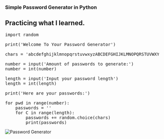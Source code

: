 <h3>Simple Password Generator in Python</h3>

<h2>Practicing what I learned.</h2>

<pre>
import random

print('Welcome To Your Password Generator')

chars = 'abcdefghijklmnopqrstuvwxyzABCDEFGHIJKLMNOPQRSTUVWXYZ!@#$%^&*().,?0123456789'

number = input('Amount of passwords to generate:')
number = int(number)

length = input('Input your password length')
length = int(length)

print('Here are your passwords:')

for pwd in range(number):
    passwords = ''
    for C in range(length):
        passwords += random.choice(chars)
        print(passwords)
</pre>

        

![Password Generator](https://private-user-images.githubusercontent.com/207068886/476320645-420c2ddc-6adb-4cb4-99c9-af430cf862b6.png?jwt=eyJ0eXAiOiJKV1QiLCJhbGciOiJIUzI1NiJ9.eyJpc3MiOiJnaXRodWIuY29tIiwiYXVkIjoicmF3LmdpdGh1YnVzZXJjb250ZW50LmNvbSIsImtleSI6ImtleTUiLCJleHAiOjE3NTQ3ODM2ODgsIm5iZiI6MTc1NDc4MzM4OCwicGF0aCI6Ii8yMDcwNjg4ODYvNDc2MzIwNjQ1LTQyMGMyZGRjLTZhZGItNGNiNC05OWM5LWFmNDMwY2Y4NjJiNi5wbmc_WC1BbXotQWxnb3JpdGhtPUFXUzQtSE1BQy1TSEEyNTYmWC1BbXotQ3JlZGVudGlhbD1BS0lBVkNPRFlMU0E1M1BRSzRaQSUyRjIwMjUwODA5JTJGdXMtZWFzdC0xJTJGczMlMkZhd3M0X3JlcXVlc3QmWC1BbXotRGF0ZT0yMDI1MDgwOVQyMzQ5NDhaJlgtQW16LUV4cGlyZXM9MzAwJlgtQW16LVNpZ25hdHVyZT04N2E1NWMyOWMyZDY2MzA1YzM1ZWI0ZDlhMTY5OTBiM2QzNTBjZTdkMzdiNTU3MGJjYzQ0NGUzYjYzNWMzYWJjJlgtQW16LVNpZ25lZEhlYWRlcnM9aG9zdCJ9.bo6ygPU7MyP8wvzYZIrDFSWUiBB_Ye7wR626V3nm_fc)
